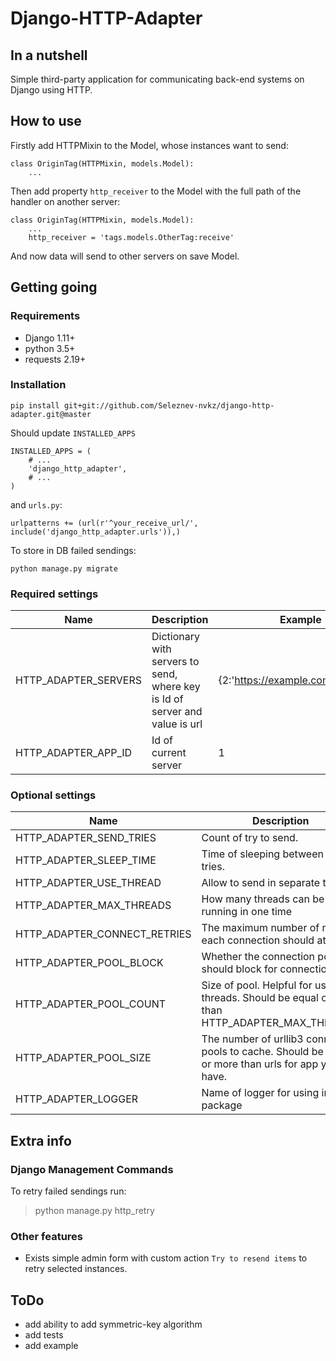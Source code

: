 # Django-HTTP-Adapter

## In a nutshell
Simple third-party application for communicating back-end systems on Django using HTTP. 

## How to use
Firstly add HTTPMixin to the Model, whose instances want to send:
```
class OriginTag(HTTPMixin, models.Model):
	...
```

Then add property `http_receiver` to the Model with the full path of the handler on another server:
```
class OriginTag(HTTPMixin, models.Model):
	...
	http_receiver = 'tags.models.OtherTag:receive'
```
And now data will send to other servers on save Model. 

## Getting going
### Requirements
- Django 1.11+
- python 3.5+
- requests 2.19+
### Installation
``` pip install git+git://github.com/Seleznev-nvkz/django-http-adapter.git@master ```

Should update `INSTALLED_APPS`

``` 
INSTALLED_APPS = (
    # ...
    'django_http_adapter',
    # ...
)
```
and `urls.py`:

``` urlpatterns += (url(r'^your_receive_url/', include('django_http_adapter.urls')),) ```

To store in DB failed sendings:

``` python manage.py migrate ```

### Required settings

Name|Description|Example
------------ | ------------- | ------
HTTP_ADAPTER_SERVERS|Dictionary with servers to send, where key is Id of server and value is url |{2:'https://example.com/your_url/'}
HTTP_ADAPTER_APP_ID|Id of current server|1

### Optional settings
Name|Description|Default
------------ | ------------- | ------
HTTP_ADAPTER_SEND_TRIES|Count of try to send.|3
HTTP_ADAPTER_SLEEP_TIME|Time of sleeping between failed tries.|0.5
HTTP_ADAPTER_USE_THREAD|Allow to send in separate thread|True
HTTP_ADAPTER_MAX_THREADS|How many threads can be running in one time|3
HTTP_ADAPTER_CONNECT_RETRIES|The maximum number of retries each connection should attempt.|5
HTTP_ADAPTER_POOL_BLOCK|Whether the connection pool should block for connections.|False
HTTP_ADAPTER_POOL_COUNT|Size of pool. Helpful for using threads. Should be equal or more than HTTP_ADAPTER_MAX_THREADS.|10
HTTP_ADAPTER_POOL_SIZE|The number of urllib3 connection pools to cache. Should be equal or more than urls for app you have.| 2
HTTP_ADAPTER_LOGGER|Name of logger for using in package|'django.request'

## Extra info
### Django Management Commands
To retry failed sendings run:
> python manage.py http_retry

### Other features
- Exists simple admin form with custom action `Try to resend items` to retry selected instances.

## ToDo
- add ability to add symmetric-key algorithm
- add tests
- add example
